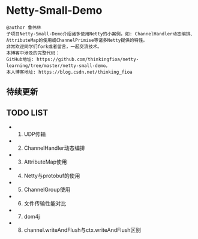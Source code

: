 # Netty-Small-Demo
```
@author 鲁伟林
子项目Netty-Small-Demo介绍诸多使用Netty的小案例。如: ChannelHandler动态编排、AttributeMap的使用或ChannelPrimise等诸多Netty提供的特性。
非常欢迎同学们fork或者留言，一起交流技术。
本博客中涉及的完整代码：
GitHub地址: https://github.com/thinkingfioa/netty-learning/tree/master/netty-small-demo。
本人博客地址: https://blog.csdn.net/thinking_fioa
```

## 待续更新

## TODO LIST

- 1. UDP传输
- 2. ChannelHandler动态编排
- 3. AttributeMap使用
- 4. Netty与protobuf的使用
- 5. ChannelGroup使用
- 6. 文件传输性能对比
- 7. dom4j
- 8. channel.writeAndFlush与ctx.writeAndFlush区别